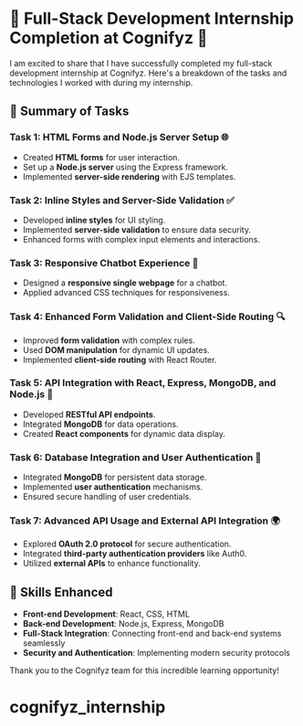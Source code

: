 # 🌟 Full-Stack Development Internship Completion at Cognifyz 🌟

I am excited to share that I have successfully completed my full-stack development internship at Cognifyz. Here's a breakdown of the tasks and technologies I worked with during my internship.

## 📑 Summary of Tasks

### Task 1: HTML Forms and Node.js Server Setup 🌐
- Created **HTML forms** for user interaction.
- Set up a **Node.js server** using the Express framework.
- Implemented **server-side rendering** with EJS templates.

### Task 2: Inline Styles and Server-Side Validation ✅
- Developed **inline styles** for UI styling.
- Implemented **server-side validation** to ensure data security.
- Enhanced forms with complex input elements and interactions.

### Task 3: Responsive Chatbot Experience 💬
- Designed a **responsive single webpage** for a chatbot.
- Applied advanced CSS techniques for responsiveness.

### Task 4: Enhanced Form Validation and Client-Side Routing 🔍
- Improved **form validation** with complex rules.
- Used **DOM manipulation** for dynamic UI updates.
- Implemented **client-side routing** with React Router.

### Task 5: API Integration with React, Express, MongoDB, and Node.js 🔄
- Developed **RESTful API endpoints**.
- Integrated **MongoDB** for data operations.
- Created **React components** for dynamic data display.

### Task 6: Database Integration and User Authentication 🔐
- Integrated **MongoDB** for persistent data storage.
- Implemented **user authentication** mechanisms.
- Ensured secure handling of user credentials.

### Task 7: Advanced API Usage and External API Integration 🌍
- Explored **OAuth 2.0 protocol** for secure authentication.
- Integrated **third-party authentication providers** like Auth0.
- Utilized **external APIs** to enhance functionality.

<!-- <span style="color: green;">Congratulations on completing the internship!</span> -->

## 🚀 Skills Enhanced
- **Front-end Development**: React, CSS, HTML
- **Back-end Development**: Node.js, Express, MongoDB
- **Full-Stack Integration**: Connecting front-end and back-end systems seamlessly
- **Security and Authentication**: Implementing modern security protocols





Thank you to the Cognifyz team for this incredible learning opportunity!

# cognifyz_internship
